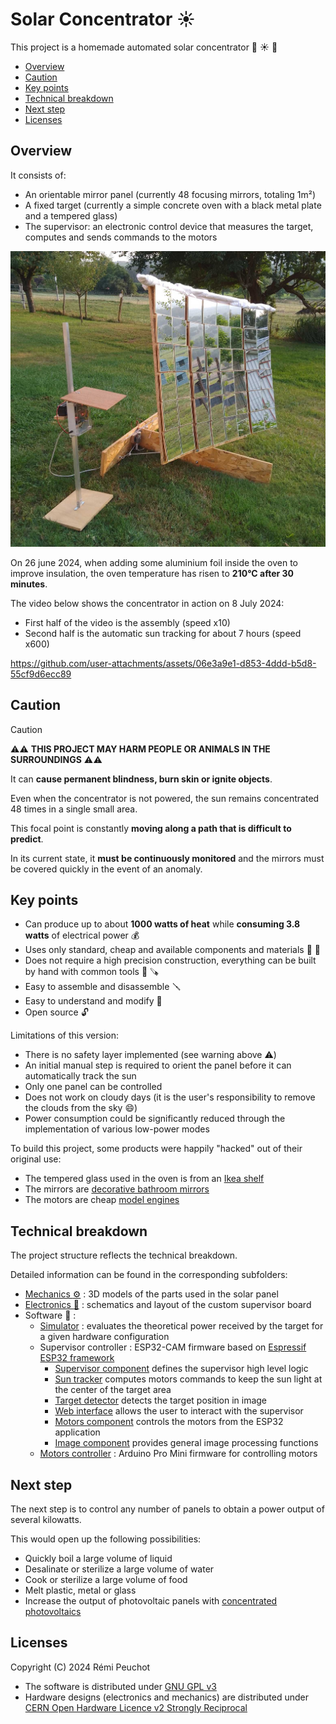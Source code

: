 # Solar Concentrator :sunny:

This project is a homemade automated solar concentrator :wrench: :sunny: :mag_right:

- [Overview](#overview)
- [Caution](#caution)
- [Key points](#key-points)
- [Technical breakdown](#technical-breakdown)
- [Next step](#next-step)
- [Licenses](#licenses)

## Overview

It consists of:
* An orientable mirror panel (currently 48 focusing mirrors, totaling 1m²)
* A fixed target (currently a simple concrete oven with a black metal plate and a tempered glass)
* The supervisor: an electronic control device that measures the target, computes and sends commands to the motors

![Solar Concentrator](solar_concentrator.jpg)

On 26 june 2024, when adding some aluminium foil inside the oven to improve insulation,
the oven temperature has risen to __210°C after 30 minutes__.

The video below shows the concentrator in action on 8 July 2024:
* First half of the video is the assembly (speed x10)
* Second half is the automatic sun tracking for about 7 hours (speed x600)

https://github.com/user-attachments/assets/06e3a9e1-d853-4ddd-b5d8-55cf9d6ecc89

## Caution

> [!CAUTION]
> :warning::warning: __THIS PROJECT MAY HARM PEOPLE OR ANIMALS IN THE SURROUNDINGS__ :warning::warning:
>
> It can __cause permanent blindness, burn skin or ignite objects__.
>
> Even when the concentrator is not powered, the sun remains concentrated 48 times in a single small area.
>
> This focal point is constantly __moving along a path that is difficult to predict__.
>
> In its current state, it __must be continuously monitored__ and the mirrors must be covered quickly in the event of an anomaly.

## Key points

* Can produce up to about __1000 watts of heat__ while __consuming 3.8 watts__ of electrical power :moneybag:
* Uses only standard, cheap and available components and materials :bricks: :nut_and_bolt:
* Does not require a high precision construction, everything can be built by hand with common tools :straight_ruler: :carpentry_saw:
* Easy to assemble and disassemble :screwdriver:
* Easy to understand and modify :mag_right:
* Open source :unlock:

Limitations of this version:
* There is no safety layer implemented (see warning above :warning:)
* An initial manual step is required to orient the panel before it can automatically track the sun
* Only one panel can be controlled
* Does not work on cloudy days (it is the user's responsibility to remove the clouds from the sky :smile:)
* Power consumption could be significantly reduced through the implementation of various low-power modes

To build this project, some products were happily "hacked" out of their original use:
* The tempered glass used in the oven is from an [Ikea shelf](https://www.ikea.com/fr/fr/p/komplement-tablette-en-verre-blanc-80257647/)
* The mirrors are [decorative bathroom mirrors](https://www.bricoman.fr/lot-6-miroirs-adhesif-carre-15x15-cm-1429043.html)
* The motors are cheap [model engines](https://www.gotronic.fr/art-motoreducteur-mfa-950d8101ln-11376.htm)

## Technical breakdown

The project structure reflects the technical breakdown.

Detailed information can be found in the corresponding subfolders:

* [Mechanics :gear:](mechanics/README.md) : 3D models of the parts used in the solar panel
* [Electronics :electric_plug:](electronics/README.md) : schematics and layout of the custom supervisor board
* Software :floppy_disk: :
    * [Simulator](software/simulator/README.md) : evaluates the theoretical power received by the target for a given hardware configuration
    * Supervisor controller : ESP32-CAM firmware based on [Espressif ESP32 framework](https://docs.espressif.com/projects/esp-idf/en/latest/esp32/index.html)
        * [Supervisor component](software/supervisor_controller/components/supervisor/README.md) defines the supervisor high level logic
        * [Sun tracker](software/supervisor_controller/components/sun_tracker/README.md) computes motors commands to keep the sun light at the center of the target area
        * [Target detector](software/supervisor_controller/components/target_detector/README.md) detects the target position in image
        * [Web interface](software/supervisor_controller/components/web_interface/README.md) allows the user to interact with the supervisor
        * [Motors component](software/supervisor_controller/components/motors/README.md) controls the motors from the ESP32 application
        * [Image component](software/supervisor_controller/components/image/README.md) provides general image processing functions
    * [Motors controller](software/motors_controller/README.md) : Arduino Pro Mini firmware for controlling motors

## Next step

The next step is to control any number of panels to obtain a power output of several kilowatts.

This would open up the following possibilities:
* Quickly boil a large volume of liquid
* Desalinate or sterilize a large volume of water
* Cook or sterilize a large volume of food
* Melt plastic, metal or glass
* Increase the output of photovoltaic panels with [concentrated photovoltaics](https://en.wikipedia.org/wiki/Concentrator_photovoltaics)

## Licenses

Copyright (C) 2024 Rémi Peuchot

* The software is distributed under [GNU GPL v3](LICENSE.md)
* Hardware designs (electronics and mechanics) are distributed under [CERN Open Hardware Licence v2 Strongly Reciprocal](LICENSE-HW.txt)
